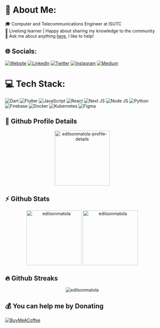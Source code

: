 # 💫 About Me:

🎓 Computer and Telecommunications Engineer at ISUTC<br>🌱 Livelong learner | Happy about sharing my knowledge to the community <!--<br>🤝 I’m looking to collaborate with other developers--> <!--<br>🥅 2023 Goals: --> <br>💬 Ask me about anything [here](https://github.com/edilsonmatola/edilsonmatola/issues), I like to help!

## 🌐 Socials:

[![Website](https://img.shields.io/badge/Website-5340ff.svg?logo=Google-chrome&logoColor=white)](https://www.edilsonmatola.com) [![LinkedIn](https://img.shields.io/badge/LinkedIn-%230077B5.svg?logo=linkedin&logoColor=white)](https://linkedin.com/in/edilson-matola-44b961237) [![Twitter](https://img.shields.io/badge/Twitter-%231DA1F2.svg?logo=Twitter&logoColor=white)](https://twitter.com/ediilsonmatola) [![Instagram](https://img.shields.io/badge/Instagram-%23E4405F.svg?logo=Instagram&logoColor=white)](https://instagram.com/ediilsonmatola) [![Medium](https://img.shields.io/badge/Medium-12100E?logo=medium&logoColor=white)](https://medium.com/@edilsonmatola)

# 💻 Tech Stack:

![Dart](https://img.shields.io/badge/dart-%230175C2.svg?style=for-the-badge&logo=dart&logoColor=white) ![Flutter](https://img.shields.io/badge/Flutter-%2302569B.svg?style=for-the-badge&logo=Flutter&logoColor=white) ![JavaScript](https://img.shields.io/badge/javascript-%23323330.svg?style=for-the-badge&logo=javascript&logoColor=%23F7DF1E) ![React](https://img.shields.io/badge/react-%2320232a.svg?style=for-the-badge&logo=react&logoColor=%2361DAFB) ![Next JS](https://img.shields.io/badge/Next-black?style=for-the-badge&logo=next.js&logoColor=white) ![Node JS](https://img.shields.io/badge/node.js-%23323330.svg?style=for-the-badge&logo=node.js&logoColor=%23F7DF1E) ![Python](https://img.shields.io/badge/python-3670A0?style=for-the-badge&logo=python&logoColor=ffdd54) ![Firebase](https://img.shields.io/badge/firebase-%23039BE5.svg?style=for-the-badge&logo=firebase) <!--![TailwindCSS](https://img.shields.io/badge/tailwindcss-%2338B2AC.svg?style=for-the-badge&logo=tailwind-css&logoColor=white)--> <!--![MySQL](https://img.shields.io/badge/mysql-%2300f.svg?style=for-the-badge&logo=mysql&logoColor=white)--> <!--![Postgres](https://img.shields.io/badge/postgres-%23316192.svg?style=for-the-badge&logo=postgresql&logoColor=white)--> <!--![MongoDB](https://img.shields.io/badge/MongoDB-%234ea94b.svg?style=for-the-badge&logo=mongodb&logoColor=white)--> ![Docker](https://img.shields.io/badge/docker-%230db7ed.svg?style=for-the-badge&logo=docker&logoColor=white) ![Kubernetes](https://img.shields.io/badge/kubernetes-%23326ce5.svg?style=for-the-badge&logo=kubernetes&logoColor=white) ![Figma](https://img.shields.io/badge/figma-%23F24E1E.svg?style=for-the-badge&logo=figma&logoColor=white) <!--[Gimp Gnu Image Manipulation Program](https://img.shields.io/badge/Gimp-657D8B?style=for-the-badge&logo=gimp&logoColor=FFFFFF)--> <!--[Adobe Photoshop](https://img.shields.io/badge/adobephotoshop-%2331A8FF.svg?style=for-the-badge&logo=adobephotoshop&logoColor=white)--> <!--[SQLite](https://img.shields.io/badge/sqlite-%2307405e.svg?style=for-the-badge&logo=sqlite&logoColor=white)--> <!--[Google Cloud](https://img.shields.io/badge/Google%20Cloud-%234285F4.svg?style=for-the-badge&logo=google-cloud&logoColor=white)--><!--[Jenkins](https://img.shields.io/badge/jenkins-%232C5263.svg?style=for-the-badge&logo=jenkins&logoColor=white)--> <!--![Terraform](https://img.shields.io/badge/terraform-%235835CC.svg?style=for-the-badge&logo=terraform&logoColor=white) ![Notion](https://img.shields.io/badge/Notion-%23000000.svg?style=for-the-badge&logo=notion&logoColor=white)-->

## <summary><b>🔎 Github Profile Details</b></summary>

<p align="center"><img height="180em" src="https://github-profile-summary-cards.vercel.app/api/cards/profile-details?username=edilsonmatola&theme=github_dark" alt="edilsonmatola-profile-details" align = "center"/></p>

## <summary><b>⚡ Github Stats</b></summary>

<p align="center"><img height="180em" src="https://github-readme-stats.vercel.app/api?username=edilsonmatola&hide_border=true&count_private=true&show_icons=true&theme=tokyonight" alt="edilsonmatola" align = "center"/>
<img height="180em" src="https://github-readme-stats.vercel.app/api/top-langs?username=edilsonmatola&show_icons=true&locale=en&layout=compact&hide_border=true&theme=tokyonight" alt="edilsonmatola" align = "center"/></p>

## <summary><b>🔥 Github Streaks</b></summary>

<p align="center"><img src="https://github-readme-streak-stats.herokuapp.com?user=edilsonmatola&theme=tokyonight&hide_border=true&date_format=M%20j%5B%2C%20Y%5D&stroke=060822&ring=2A06DD&fire=FFBF29&currStreakNum=FF4499" alt="edilsonmatola" /></p>

## 💰 You can help me by Donating

[![BuyMeACoffee](https://img.shields.io/badge/Buy%20Me%20a%20Coffee-ffdd00?style=for-the-badge&logo=buy-me-a-coffee&logoColor=black)](https://buymeacoffee.com/edilsonmatola)
